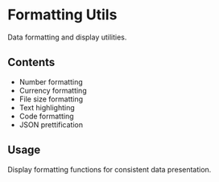 # Formatting Utils

Data formatting and display utilities.

## Contents
- Number formatting
- Currency formatting
- File size formatting
- Text highlighting
- Code formatting
- JSON prettification

## Usage
Display formatting functions for consistent data presentation.